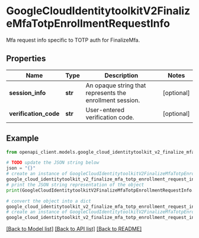 # GoogleCloudIdentitytoolkitV2FinalizeMfaTotpEnrollmentRequestInfo

Mfa request info specific to TOTP auth for FinalizeMfa.

## Properties

Name | Type | Description | Notes
------------ | ------------- | ------------- | -------------
**session_info** | **str** | An opaque string that represents the enrollment session. | [optional] 
**verification_code** | **str** | User-entered verification code. | [optional] 

## Example

```python
from openapi_client.models.google_cloud_identitytoolkit_v2_finalize_mfa_totp_enrollment_request_info import GoogleCloudIdentitytoolkitV2FinalizeMfaTotpEnrollmentRequestInfo

# TODO update the JSON string below
json = "{}"
# create an instance of GoogleCloudIdentitytoolkitV2FinalizeMfaTotpEnrollmentRequestInfo from a JSON string
google_cloud_identitytoolkit_v2_finalize_mfa_totp_enrollment_request_info_instance = GoogleCloudIdentitytoolkitV2FinalizeMfaTotpEnrollmentRequestInfo.from_json(json)
# print the JSON string representation of the object
print(GoogleCloudIdentitytoolkitV2FinalizeMfaTotpEnrollmentRequestInfo.to_json())

# convert the object into a dict
google_cloud_identitytoolkit_v2_finalize_mfa_totp_enrollment_request_info_dict = google_cloud_identitytoolkit_v2_finalize_mfa_totp_enrollment_request_info_instance.to_dict()
# create an instance of GoogleCloudIdentitytoolkitV2FinalizeMfaTotpEnrollmentRequestInfo from a dict
google_cloud_identitytoolkit_v2_finalize_mfa_totp_enrollment_request_info_from_dict = GoogleCloudIdentitytoolkitV2FinalizeMfaTotpEnrollmentRequestInfo.from_dict(google_cloud_identitytoolkit_v2_finalize_mfa_totp_enrollment_request_info_dict)
```
[[Back to Model list]](../README.md#documentation-for-models) [[Back to API list]](../README.md#documentation-for-api-endpoints) [[Back to README]](../README.md)



